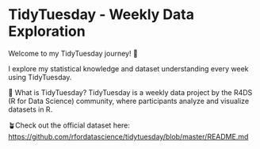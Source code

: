# TidyTuesday - Weekly Data Exploration
Welcome to my TidyTuesday journey! 🚀

I explore my statistical knowledge and dataset understanding every week using TidyTuesday.

🔹 What is TidyTuesday?
TidyTuesday is a weekly data project by the R4DS (R for Data Science) community, where participants analyze and visualize datasets in R.

🪴Check out the official dataset here: https://github.com/rfordatascience/tidytuesday/blob/master/README.md
